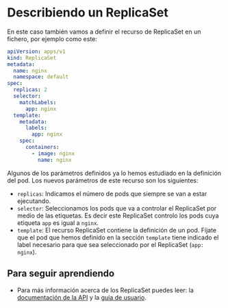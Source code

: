 # Describiendo un ReplicaSet

En este caso también vamos a definir el recurso de ReplicaSet en un fichero, por ejemplo como este:

```yaml
apiVersion: apps/v1
kind: ReplicaSet
metadata:
  name: nginx
  namespace: default
spec:
  replicas: 2
  selector:
    matchLabels:
      app: nginx
  template:
    metadata:
      labels:
        app: nginx
    spec:
      containers:
        - image: nginx
          name: nginx
```

Algunos de los parámetros definidos ya lo hemos estudiado en la definición del pod. Los nuevos parámetros de este recurso son los siguientes:

* `replicas`: Indicamos el número de pods que siempre se van a estar ejecutando.
* `selector`: Seleccionamos los pods que va a controlar el ReplicaSet por medio de las etiquetas. Es decir este ReplicaSet controlo los pods cuya etiqueta `app` es igual a `nginx`.
* `template`: El recurso ReplicaSet contiene la definición de un pod. Fíjate que el pod que hemos definido en la sección `template` tiene indicado el label necesario para que sea seleccionado por el ReplicaSet (`app: nginx`).

## Para seguir aprendiendo

* Para más información acerca de los ReplicaSet puedes leer: la [documentación de la API](https://kubernetes.io/docs/reference/generated/kubernetes-api/v1.20/#replicaset-v1-apps) y la [guía de usuario](https://kubernetes.io/docs/concepts/workloads/controllers/replicaset/).